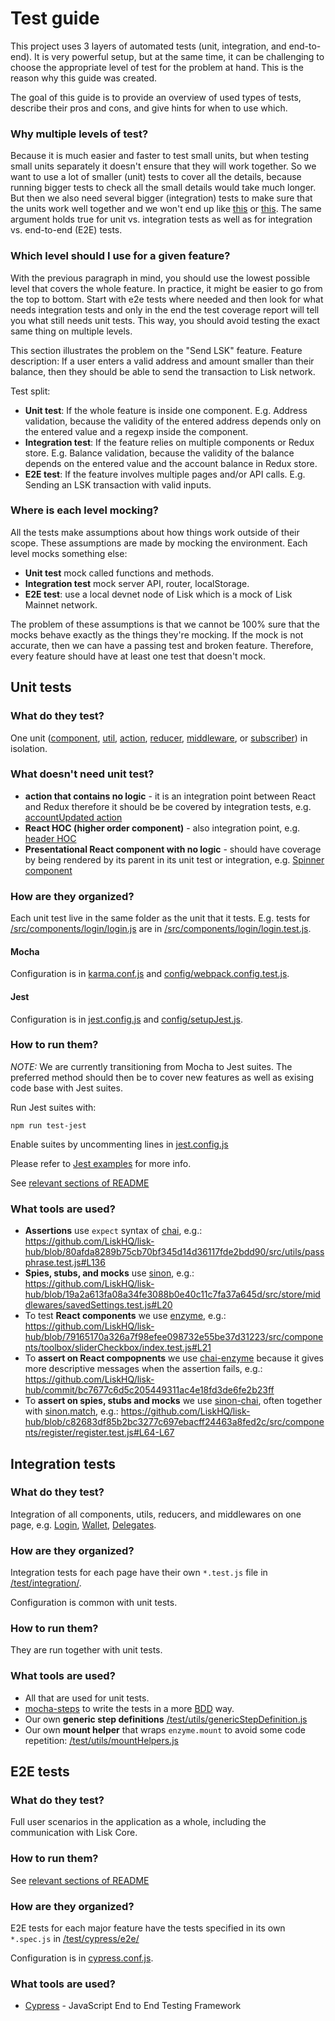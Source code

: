 # Test guide

This project uses 3 layers of automated tests (unit, integration, and end-to-end). 
It is very powerful setup, but at the same time, it can be challenging to choose the appropriate 
level of test for the problem at hand. 
This is the reason why this guide was created. 

The goal of this guide is to provide an overview of used types of tests, describe their pros and cons, and give hints for when to use which.

### Why multiple levels of test?
Because it is much easier and faster to test small units, but when testing small units separately it doesn't ensure that they will work together.
So we want to use a lot of smaller (unit) tests to cover all the details, because running bigger tests to check all the small details would take much longer.
But then we also need several bigger (integration) tests to make sure that the units work well together and we won't end up like 
[this](https://giphy.com/gifs/unit-test-integration-3o7rbPDRHIHwbmcOBy/fullscreen) or
[this](https://giphy.com/gifs/fail-technology-i5RWkVZzVScmY/fullscreen).
The same argument holds true for unit vs. integration tests as well as for integration vs. end-to-end (E2E) tests. 

### Which level should I use for a given feature?
With the previous paragraph in mind, you should use the lowest possible level that covers the whole feature. 
In practice, it might be easier to go from the top to bottom.
Start with e2e tests where needed and then look for what needs integration tests and only in the end the test coverage report will tell you what still needs unit tests.
This way, you should avoid testing the exact same thing on multiple levels.

This section illustrates the problem on the "Send LSK" feature. Feature description: If a user enters a valid address and amount smaller than their balance, then they should be able to send the transaction to Lisk network.

Test split:
- **Unit test**: If the whole feature is inside one component. E.g. Address validation, because the validity of the entered address depends only on the entered value and a regexp inside the component. 
- **Integration test**: If the feature relies on multiple components or Redux store. E.g. Balance validation, because the validity of the balance depends on the entered value and the account balance in Redux store.
- **E2E test**: If the feature involves multiple pages and/or API calls. E.g. Sending an LSK transaction with valid inputs.

### Where is each level mocking?
All the tests make assumptions about how things work outside of their scope. These assumptions are made by mocking the environment. Each level mocks something else:
- **Unit test** mock called functions and methods.
- **Integration test** mock server API, router, localStorage.
- **E2E test**: use a local devnet node of Lisk which is a mock of Lisk Mainnet network.

The problem of these assumptions is that we cannot be 100% sure that the mocks behave exactly as the things they're mocking. If the mock is not accurate, then we can have a passing test and broken feature. Therefore, every feature should have at least one test that doesn't mock.


## Unit tests

### What do they test?
One unit ([component](/LiskHQ/lisk-hub/blob/development/src/components),
[util](/LiskHQ/lisk-hub/blob/development/src/utils),
[action](/LiskHQ/lisk-hub/blob/development/src/actions),
[reducer](/LiskHQ/lisk-hub/blob/development/src/store/reducers),
[middleware](/LiskHQ/lisk-hub/blob/development/src/store/middlewares), or
[subscriber](/LiskHQ/lisk-hub/blob/development/src/store/subscribers)) in isolation.

### What doesn't need unit test?
- **action that contains no logic** - it is an integration point between React and Redux therefore it should be be covered by integration tests, e.g. [accountUpdated action](https://github.com/LiskHQ/lisk-hub/blob/8239062584a9573ac8e99bd28d681563b40048b2/src/actions/account.js#L29-L32) 
- **React HOC (higher order component)** - also integration point, e.g. [header HOC](/LiskHQ/lisk-hub/blob/development/src/components/header/index.js)
- **Presentational React component with no logic** - should have coverage by being rendered by its parent in its unit test or integration, e.g. [Spinner component](/LiskHQ/lisk-hub/blob/development/src/components/spinner/index.js) 

### How are they organized?
Each unit test live in the same folder as the unit that it tests. E.g. tests for [/src/components/login/login.js](/LiskHQ/lisk-hub/blob/development/src/components/login/login.js) are in [/src/components/login/login.test.js](/LiskHQ/lisk-hub/blob/development/src/components/login/login.test.js).

#### Mocha
Configuration is in [karma.conf.js](/LiskHQ/lisk-hub/blob/development/karma.conf.js) and [config/webpack.config.test.js](/LiskHQ/lisk-hub/blob/development/config/webpack.config.test.js).

#### Jest
Configuration is in [jest.config.js](/LiskHQ/lisk-hub/blob/development/jest.config.js) and [config/setupJest.js](/LiskHQ/lisk-hub/blob/development/config/setupJest.js).

### How to run them?

*NOTE:* We are currently transitioning from Mocha to Jest suites. The preferred method should then be to cover new features as well as exising code base with Jest suites.

Run Jest suites with:
```
npm run test-jest
```
Enable suites by uncommenting lines in [jest.config.js](/LiskHQ/lisk-hub/blob/development/jest.config.js)

Please refer to [Jest examples](https://github.com/facebook/jest/tree/master/examples) for more info. 

See [relevant sections of README](/LiskHQ/lisk-hub#run-unit-tests)

### What tools are used?
- **Assertions** use `expect` syntax of [chai](http://www.chaijs.com/), e.g.:
https://github.com/LiskHQ/lisk-hub/blob/80afda8289b75cb70bf345d14d36117fde2bdd90/src/utils/passphrase.test.js#L136
- **Spies, stubs, and mocks** use [sinon](http://sinonjs.org/), e.g.:
https://github.com/LiskHQ/lisk-hub/blob/19a2a613fa08a34fe3088b0e40c11c7fa37a645d/src/store/middlewares/savedSettings.test.js#L20
- To test **React components** we use [enzyme](http://airbnb.io/enzyme/), e.g.:
https://github.com/LiskHQ/lisk-hub/blob/79165170a326a7f98efee098732e55be37d31223/src/components/toolbox/sliderCheckbox/index.test.js#L21
- To **assert on React compopnents** we use [chai-enzyme](https://github.com/producthunt/chai-enzyme) because it gives more descriptive messages when the assertion fails, e.g.: https://github.com/LiskHQ/lisk-hub/commit/bc7677c6d5c205449311ac4e18fd3de6fe2b23ff
- To **assert on spies, stubs and mocks** we use [sinon-chai](https://github.com/domenic/sinon-chai), often together with [sinon.match](http://sinonjs.org/releases/v1.17.7/matchers/), e.g.: https://github.com/LiskHQ/lisk-hub/blob/c82683df85b2bc3277c697ebacff24463a8fed2c/src/components/register/register.test.js#L64-L67


## Integration tests

### What do they test?
Integration of all components, utils, reducers, and middlewares on one page, e.g. [Login](/LiskHQ/lisk-hub/blob/development/test/integration/login.test.js), [Wallet](/LiskHQ/lisk-hub/blob/development/test/integration/wallet.test.js), [Delegates](/LiskHQ/lisk-hub/blob/development/test/integration/voting.test.js).

### How are they organized?
Integration tests for each page have their own `*.test.js` file in [/test/integration/](/LiskHQ/lisk-hub/blob/development/test/integration).

Configuration is common with unit tests.

### How to run them?
They are run together with unit tests.

### What tools are used?
- All that are used for unit tests.
- [mocha-steps](https://www.npmjs.com/package/mocha-steps) to write the tests in a more [BDD](https://en.wikipedia.org/wiki/Behavior-driven_development) way.
- Our own **generic step definitions** [/test/utils/genericStepDefinition.js](LiskHQ/lisk-hub/blob/bfc94e4f46b4e2393bcc1a0ecd6f1bc85590b6a6/test/utils/genericStepDefinition.js)
- Our own **mount helper** that wraps `enzyme.mount` to avoid some code repetition: [/test/utils/mountHelpers.js](https://github.com/LiskHQ/lisk-hub/blob/bfc94e4f46b4e2393bcc1a0ecd6f1bc85590b6a6/test/utils/mountHelpers.js)


## E2E tests

### What do they test?
Full user scenarios in the application as a whole, including the communication with Lisk Core. 

### How to run them?
See [relevant sections of README](/LiskHQ/lisk-hub#run-end-to-end-tests)

### How are they organized?
E2E tests for each major feature have the tests specified in its own `*.spec.js` in [/test/cypress/e2e/](/LiskHQ/lisk-hub/blob/development/test/cypress/e2e)

Configuration is in [cypress.conf.js](/LiskHQ/lisk-hub/blob/development/cypress/cypress.conf.js).

### What tools are used?
- [Cypress](https://www.cypress.io/) - JavaScript End to End Testing Framework
